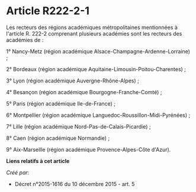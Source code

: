 # Article R222-2-1

Les recteurs des régions académiques métropolitaines mentionnées à l'article R. 222-2 comprenant plusieurs académies sont les
recteurs des académies de : 

1° Nancy-Metz (région académique Alsace-Champagne-Ardenne-Lorraine) ; 

2° Bordeaux (région académique Aquitaine-Limousin-Poitou-Charentes) ; 

3° Lyon (région académique Auvergne-Rhône-Alpes) ; 

4° Besançon (région académique Bourgogne-Franche-Comté) ; 

5° Paris (région académique Ile-de-France) ; 

6° Montpellier (région académique Languedoc-Roussillon-Midi-Pyrénées) ; 

7° Lille (région académique Nord-Pas-de-Calais-Picardie) ; 

8° Caen (région académique Normandie) ; 

9° Aix-Marseille (région académique Provence-Alpes-Côte d'Azur).

**Liens relatifs à cet article**

_Créé par_:

  - Décret n°2015-1616 du 10 décembre 2015 - art. 5
